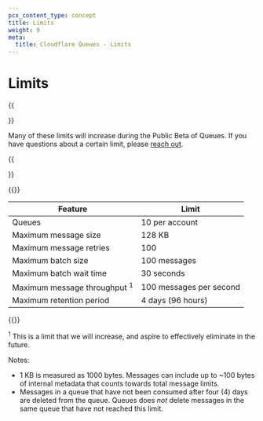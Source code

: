 ```yaml
---
pcx_content_type: concept
title: Limits
weight: 9
meta:
  title: Cloudflare Queues - Limits
---
```


# Limits

{{<Aside type="note">}}

Many of these limits will increase during the Public Beta of Queues. If you have questions about a certain limit, please [reach out](mailto:queues@cloudflare.com).

{{</Aside>}}

{{<table-wrap>}}

| Feature                                 | Limit                             |
| --------------------------------------- | --------------------------------- |
| Queues                                  | 10 per account                    |
| Maximum message size                    | 128 KB                            |
| Maximum message retries                 | 100                               |
| Maximum batch size                      | 100 messages                      |
| Maximum batch wait time                 | 30 seconds                        |
| Maximum message throughput <sup>1</sup> | 100 messages per second           |
| Maximum retention period                | 4 days (96 hours)                 |

{{</table-wrap>}}

<sup>1</sup> This is a limit that we will increase, and aspire to effectively eliminate in the future.

Notes:

* 1 KB is measured as 1000 bytes. Messages can include up to ~100 bytes of internal metadata that counts towards total message limits.
* Messages in a queue that have not been consumed after four (4) days are deleted from the queue. Queues does _not_ delete messages in the same queue that have not reached this limit.
